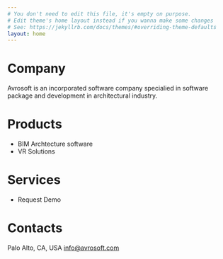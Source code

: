```yaml
---
# You don't need to edit this file, it's empty on purpose.
# Edit theme's home layout instead if you wanna make some changes
# See: https://jekyllrb.com/docs/themes/#overriding-theme-defaults
layout: home
---
```


# Company
Avrosoft is an incorporated software company specialied in software package and development in architectural industry.

# Products
* BIM Archtecture software
* VR Solutions

# Services
* Request Demo

# Contacts
Palo Alto, CA, USA
info@avrosoft.com
